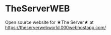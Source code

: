 # TheServerWEB
Open source website for ★The Server★ at https://theserverwebworld.000webhostapp.com/
